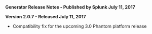 **Generator Release Notes - Published by Splunk July 11, 2017**


**Version 2.0.7 - Released July 11, 2017**

* Compatibility fix for the upcoming 3.0 Phantom platform release
